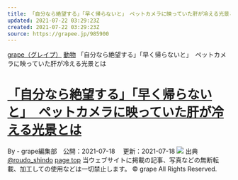 ```yaml
---
title: 「自分なら絶望する」「早く帰らないと」　ペットカメラに映っていた肝が冷える光景とは
updated: 2021-07-22 03:29:23Z
created: 2021-07-22 03:29:23Z
source: https://grapee.jp/985900
---
```


[grape（グレイプ）](https://grapee.jp/)
[動物](https://grapee.jp/category/trend/animal)
「自分なら絶望する」「早く帰らないと」　ペットカメラに映っていた肝が冷える光景とは

# [「自分なら絶望する」「早く帰らないと」　ペットカメラに映っていた肝が冷える光景とは](https://grapee.jp/985900)

By - grape編集部　公開：2021-07-18 　更新：2021-07-18
![](https://grapee.jp/wp-content/uploads/2021/07/71755_main2.jpg)
出典
[@roudo_shindo](https://twitter.com/roudo_shindo)
[page top](#header-in)
当ウェブサイトに掲載の記事、写真などの無断転載、加工しての使用などは一切禁止します。
© grape All Rights Reserved.